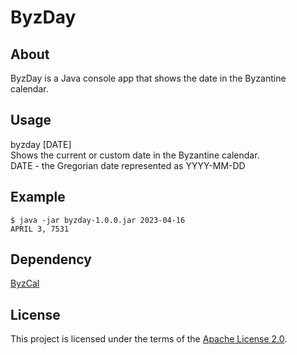 # ByzDay

## About
ByzDay is a Java console app that shows the date in the Byzantine calendar.

## Usage
byzday \[DATE\]\
Shows the current or custom date in the Byzantine calendar.\
DATE - the Gregorian date represented as YYYY-MM-DD

## Example
```
$ java -jar byzday-1.0.0.jar 2023-04-16
APRIL 3, 7531
```

## Dependency
[ByzCal](https://github.com/vb1d41/byzcal)

## License
This project is licensed under the terms of the [Apache License 2.0](LICENSE.txt).
